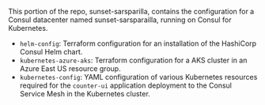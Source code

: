 This portion of the repo, sunset-sarsparilla, contains the configuration for 
a Consul datacenter named sunset-sarsparailla, running on Consul for Kubernetes.

- `helm-config`: Terraform configuration for an installation of the HashiCorp
Consul Helm chart.
- `kubernetes-azure-aks`: Terraform configuration for a AKS cluster in an Azure
East US resource group.
- `kubernetes-config`: YAML configuration of various Kubernetes resources
required for the `counter-ui` application deployment to the Consul Service
Mesh in the Kubernetes cluster.
